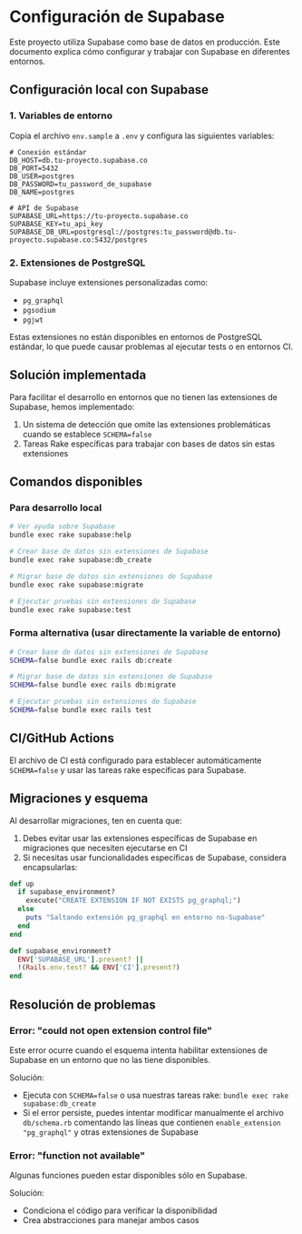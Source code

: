 # Configuración de Supabase

Este proyecto utiliza Supabase como base de datos en producción. Este documento explica cómo configurar y trabajar con Supabase en diferentes entornos.

## Configuración local con Supabase

### 1. Variables de entorno

Copia el archivo `env.sample` a `.env` y configura las siguientes variables:

```
# Conexión estándar
DB_HOST=db.tu-proyecto.supabase.co
DB_PORT=5432
DB_USER=postgres
DB_PASSWORD=tu_password_de_supabase
DB_NAME=postgres

# API de Supabase
SUPABASE_URL=https://tu-proyecto.supabase.co
SUPABASE_KEY=tu_api_key
SUPABASE_DB_URL=postgresql://postgres:tu_password@db.tu-proyecto.supabase.co:5432/postgres
```

### 2. Extensiones de PostgreSQL

Supabase incluye extensiones personalizadas como:
- `pg_graphql`
- `pgsodium`
- `pgjwt`

Estas extensiones no están disponibles en entornos de PostgreSQL estándar, lo que puede causar problemas al ejecutar tests o en entornos CI.

## Solución implementada

Para facilitar el desarrollo en entornos que no tienen las extensiones de Supabase, hemos implementado:

1. Un sistema de detección que omite las extensiones problemáticas cuando se establece `SCHEMA=false`
2. Tareas Rake específicas para trabajar con bases de datos sin estas extensiones

## Comandos disponibles

### Para desarrollo local

```bash
# Ver ayuda sobre Supabase
bundle exec rake supabase:help

# Crear base de datos sin extensiones de Supabase
bundle exec rake supabase:db_create

# Migrar base de datos sin extensiones de Supabase
bundle exec rake supabase:migrate

# Ejecutar pruebas sin extensiones de Supabase
bundle exec rake supabase:test
```

### Forma alternativa (usar directamente la variable de entorno)

```bash
# Crear base de datos sin extensiones de Supabase
SCHEMA=false bundle exec rails db:create

# Migrar base de datos sin extensiones de Supabase
SCHEMA=false bundle exec rails db:migrate

# Ejecutar pruebas sin extensiones de Supabase
SCHEMA=false bundle exec rails test
```

## CI/GitHub Actions

El archivo de CI está configurado para establecer automáticamente `SCHEMA=false` y usar las tareas rake específicas para Supabase.

## Migraciones y esquema

Al desarrollar migraciones, ten en cuenta que:

1. Debes evitar usar las extensiones específicas de Supabase en migraciones que necesiten ejecutarse en CI
2. Si necesitas usar funcionalidades específicas de Supabase, considera encapsularlas:

```ruby
def up
  if supabase_environment?
    execute("CREATE EXTENSION IF NOT EXISTS pg_graphql;")
  else
    puts "Saltando extensión pg_graphql en entorno no-Supabase"
  end
end

def supabase_environment?
  ENV['SUPABASE_URL'].present? || 
  !(Rails.env.test? && ENV['CI'].present?)
end
```

## Resolución de problemas

### Error: "could not open extension control file"

Este error ocurre cuando el esquema intenta habilitar extensiones de Supabase en un entorno que no las tiene disponibles.

Solución:
- Ejecuta con `SCHEMA=false` o usa nuestras tareas rake: `bundle exec rake supabase:db_create`
- Si el error persiste, puedes intentar modificar manualmente el archivo `db/schema.rb` comentando las líneas que contienen `enable_extension "pg_graphql"` y otras extensiones de Supabase

### Error: "function not available"

Algunas funciones pueden estar disponibles sólo en Supabase.

Solución:
- Condiciona el código para verificar la disponibilidad
- Crea abstracciones para manejar ambos casos
